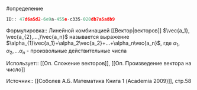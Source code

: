 #определение

```javascript
ID:: 47d6a5d2-6e9a-455e-c335-020db7a5a8b9
```

Формулировка:: 
Линейной комбинацией [[Вектор|векторов]] $\vec{a_1}, \vec{a_{2},...,}\vec{a_n}$ называется выражение $\alpha_{1}\vec{a_1}+\alpha_2\vec{a_2}+...+\alpha_n\vec{a_n}$,
где $\alpha_{1},  \alpha_{2}, ... \alpha_{n}$ - произвольные действительные числа

Использует:: [[Оп. Сложение векторов]], [[Оп. Произведение вектора на число]]

Источник:: [[Соболев А.Б. Математика Книга 1 (Academia 2009)]], стр.58